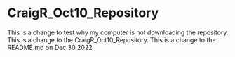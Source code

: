 # CraigR_Oct10_Repository

This is a change to test why my computer is not downloading the repository.
This is a change to the CraigR_Oct10_Repository.
This is a change to the README.md on Dec 30 2022
